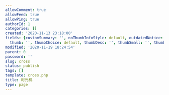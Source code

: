 ```yaml
---
allowComment: true
allowFeed: true
allowPing: true
authorId: 1
categories: []
created: '2020-11-13 23:18:00'
fields: {customSummary: '', noThumbInfoStyle: default, outdatedNotice: 'no', reprint: standard,
  thumb: '', thumbChoice: default, thumbDesc: '', thumbSmall: '', thumbStyle: default}
modified: '2020-11-19 18:24:54'
parent: 0
password: ''
slug: cross
status: publish
tags: []
template: cross.php
title: 时光机
type: page
---
```


